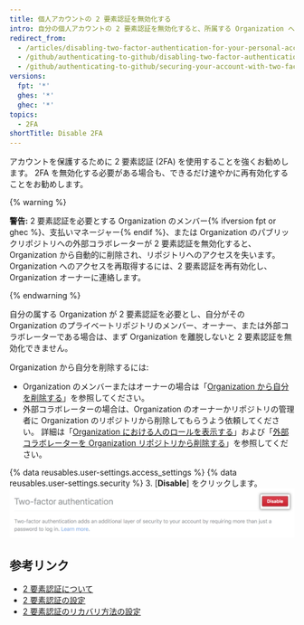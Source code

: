```yaml
---
title: 個人アカウントの 2 要素認証を無効化する
intro: 自分の個人アカウントの 2 要素認証を無効化すると、所属する Organization へのアクセスも失う可能性があります。
redirect_from:
  - /articles/disabling-two-factor-authentication-for-your-personal-account
  - /github/authenticating-to-github/disabling-two-factor-authentication-for-your-personal-account
  - /github/authenticating-to-github/securing-your-account-with-two-factor-authentication-2fa/disabling-two-factor-authentication-for-your-personal-account
versions:
  fpt: '*'
  ghes: '*'
  ghec: '*'
topics:
  - 2FA
shortTitle: Disable 2FA
---
```


アカウントを保護するために 2 要素認証 (2FA) を使用することを強くお勧めします。 2FA を無効化する必要がある場合も、できるだけ速やかに再有効化することをお勧めします。

{% warning %}

**警告:** 2 要素認証を必要とする Organization のメンバー{% ifversion fpt or ghec %}、支払いマネージャー{% endif %}、または Organization のパブリックリポジトリへの外部コラボレーターが 2 要素認証を無効化すると、Organization から自動的に削除され、リポジトリへのアクセスを失います。 Organization へのアクセスを再取得するには、2 要素認証を再有効化し、Organization オーナーに連絡します。

{% endwarning %}

自分の属する Organization が 2 要素認証を必要とし、自分がその Organization のプライベートリポジトリのメンバー、オーナー、または外部コラボレーターである場合は、まず Organization を離脱しないと 2 要素認証を無効化できません。

Organization から自分を削除するには:
 - Organization のメンバーまたはオーナーの場合は「[Organization から自分を削除する](/articles/removing-yourself-from-an-organization/)」を参照してください。
 - 外部コラボレーターの場合は、Organization のオーナーかリポジトリの管理者に Organization のリポジトリから削除してもらうよう依頼してください。 詳細は「[Organization における人のロールを表示する](/articles/viewing-people-s-roles-in-an-organization)」および「[外部コラボレーターを Organization リポジトリから削除する](/articles/removing-an-outside-collaborator-from-an-organization-repository/)」を参照してください。

{% data reusables.user-settings.access_settings %}
{% data reusables.user-settings.security %}
3. [**Disable**] をクリックします。 ![[Disable two-factor authentication] ボタン](/assets/images/help/2fa/disable-two-factor-authentication.png)

## 参考リンク

- [2 要素認証について](/articles/about-two-factor-authentication)
- [2 要素認証の設定](/articles/configuring-two-factor-authentication)
- [2 要素認証のリカバリ方法の設定](/articles/configuring-two-factor-authentication-recovery-methods)
